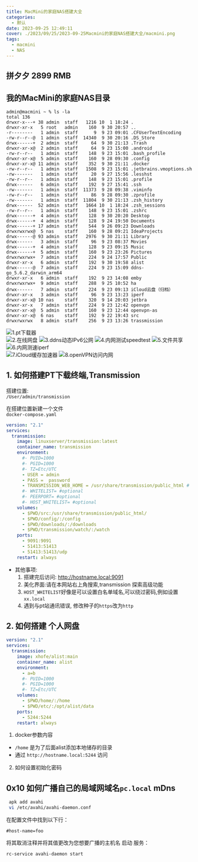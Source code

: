 ```yaml
---
title: MacMini的家庭NAS搭建大全
categories:
  - 默认
date: 2023-09-25 12:49:11
cover: ./2023/09/25/2023-09-25Macmini的家庭NAS搭建大全/macmini.png
tags: 
  - macmini
  - NAS
---
```



## 拼夕夕 2899 RMB

[//]: # (![MacMini M2]&#40;./macmini.png&#41;)

<!-- more -->
<!-- toc -->
## 我的MacMini的家庭NAS目录

```text
admin@macmini ~ % ls -la
total 136
drwxr-x---+ 38 admin  staff   1216 10  1 18:24 .
drwxr-xr-x   5 root   admin    160  9 30 20:57 ..
-r--------   1 admin  staff      9  9 23 09:01 .CFUserTextEncoding
-rw-r--r--@  1 admin  staff  14340  9 30 20:16 .DS_Store
drwx------+  2 admin  staff     64  9 30 21:13 .Trash
drwxr-xr-x@  2 admin  staff     64  9 23 15:00 .android
-rw-r--r--   1 admin  staff    148  9 23 15:01 .bash_profile
drwxr-xr-x@  5 admin  staff    160  9 28 09:30 .config
drwxr-xr-x@ 11 admin  staff    352  9 30 21:11 .docker
-rw-r--r--   1 admin  staff   1508  9 23 15:01 .jetbrains.vmoptions.sh
-rw-------   1 admin  staff     20  9 27 15:56 .lesshst
-rw-r--r--   1 admin  staff    148  9 23 15:01 .profile
drwx------   6 admin  staff    192  9 27 15:41 .ssh
-rw-------   1 admin  staff  11373  9 28 09:38 .viminfo
-rw-r--r--   1 admin  staff     86  9 28 09:30 .zprofile
-rw-------   1 admin  staff  11804  9 30 21:13 .zsh_history
drwx------  52 admin  staff   1664 10  1 18:24 .zsh_sessions
-rw-r--r--   1 admin  staff    148  9 23 15:01 .zshrc
drwx------+  4 admin  staff    128  9 30 20:20 Desktop
drwx------+  4 admin  staff    128  9 24 19:50 Documents
drwx------+ 17 admin  staff    544  9 26 09:23 Downloads
drwxrwxrwx@  5 nas    staff    160  9 28 09:21 IdeaProjects
drwx------@ 93 admin  staff   2976  9 30 21:11 Library
drwx------   3 admin  staff     96  9 23 08:37 Movies
drwx------+  4 admin  staff    128  9 23 09:15 Music
drwx------+  5 admin  staff    160  9 23 23:26 Pictures
drwxrwxrwx+  7 admin  staff    224  9 24 17:57 Public
drwxr-xr-x   6 admin  staff    192  9 30 19:58 alist
drwx------@  7 admin  staff    224  9 23 15:09 ddns-go_5.6.2_darwin_arm64
drwxr-xr-x   6 admin  staff    192  9 23 14:08 emby
drwxrwxrwx+  9 admin  staff    288  9 25 10:52 ha
drwx------   7 admin  staff    224  9 23 09:13 iCloud云盘（归档）
drwxr-xr-x   3 admin  staff     96  9 23 13:23 iperf
drwxr-xr-x@ 10 nas    staff    320  9 14 20:03 jetbra
drwxr-xr-x   7 admin  staff    224  9 23 12:42 openvpn
drwxr-xr-x@  5 admin  staff    160  9 23 12:44 openvpn-as
drwxr-xr-x@  6 nas    staff    192  9 22 19:43 src
drwxrwxrwx   8 admin  staff    256  9 23 13:26 trassmission
```

<div class="justified-gallery">

![1.pt下载器](./trassmission.png)  
![2.在线网盘](./alist.png) 
![3.ddns动态IPv6公网](./ddns.png) 
![4.内网测试speedtest](./speedtest.png)
![5.文件共享](./smb.png)
![6.内网测速iperf](./iperf.png)  
![7.iCloud缓存加速器](./icloudproxy.png) 
![8.openVPN访问内网](./ovpn.png)

</div>




## 1. 如何搭建PT下载终端,Transmission

搭建位置:  
`/User/admin/transmission`

在搭建位置新建一个文件  
`docker-compose.yaml`  

```yaml
version: "2.1"
services:
  transmission:
    image: linuxserver/transmission:latest
    container_name: transmission
    environment:
      #- PUID=1000
      #- PGID=1000
      #- TZ=Etc/UTC
      - USER = admin
      - PASS =  password
      - TRANSMISSION_WEB_HOME = /usr/share/transmission/public_html #
      #- WHITELIST= #optional
      #- PEERPORT= #optional
      #- HOST_WHITELIST= #optional
    volumes:
      - $PWD/src:/usr/share/transmission/public_html/
      - $PWD/config/:/config
      - $PWD/downloads/:/downloads
      - $PWD/transmission/watch/:/watch
    ports:
      - 9091:9091
      - 51413:51413
      - 51413:51413/udp
    restart: always
```
  
- 其他事项:  
  1. 搭建完后访问: http://hostname.local:9091
  2. 美化界面:请在本网站右上角搜索,transmission 探索高级功能
  3. `HOST_WHITELIST`好像是可以设置白名单域名,可以绕过密码,例如设置 `xx.local`
  4. 遇到与pt站通讯错误, 修改种子的`https`改为`http`


## 2. 如何搭建 个人网盘


```yaml
version: "2.1"
services:
  transmission:
    image: xhofe/alist:main
    container_name: alist
    environment:
      - a=b
      #- PUID=1000
      #- PGID=1000
      #- TZ=Etc/UTC
    volumes:
      - $PWD/home/:/home
      - $PWD/etc/:/opt/alist/data
    ports:
      - 5244:5244
    restart: always
```

1. docker参数内容
  - `/home` 是为了后面alist添加本地储存的目录
  -  通过 `http://hostname.local:5244` 访问
2. 如何设置初始化密码






## 0x10 如何广播自己的局域网域名`pc.local` mDns

```sh 
 apk add avahi
 vi /etc/avahi/avahi-daemon.conf
```

在配置文件中找到以下行：

```
#host-name=foo
```
将其取消注释并将其值更改为您想要广播的主机名 
启动   服务：
``` 
rc-service avahi-daemon start
```


